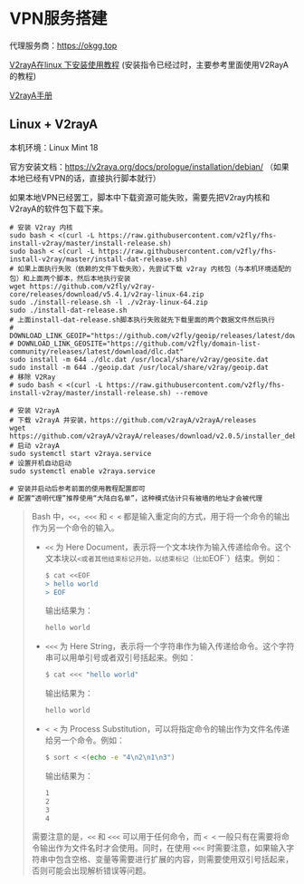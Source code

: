 # VPN服务搭建

代理服务商：https://okgg.top

[V2rayA在linux 下安装使用教程](https://zhuanlan.zhihu.com/p/414998586) (安装指令已经过时，主要参考里面使用V2RayA的教程)

[V2rayA手册](https://v2raya.org/docs/manual/transparent-proxy/)

## Linux + V2rayA

本机环境：Linux Mint 18

官方安装文档：https://v2raya.org/docs/prologue/installation/debian/ （如果本地已经有VPN的话，直接执行脚本就行）

如果本地VPN已经罢工，脚本中下载资源可能失败，需要先把V2ray内核和V2rayA的软件包下载下来。

```shell
# 安装 V2ray 内核
sudo bash < <(curl -L https://raw.githubusercontent.com/v2fly/fhs-install-v2ray/master/install-release.sh)
sudo bash < <(curl -L https://raw.githubusercontent.com/v2fly/fhs-install-v2ray/master/install-dat-release.sh)
# 如果上面执行失败（依赖的文件下载失败），先尝试下载 v2ray 内核包（与本机环境适配的包）和上面两个脚本，然后本地执行安装
wget https://github.com/v2fly/v2ray-core/releases/download/v5.4.1/v2ray-linux-64.zip
sudo ./install-release.sh -l ./v2ray-linux-64.zip
sudo ./install-dat-release.sh
# 上面install-dat-release.sh脚本执行失败就先下载里面的两个数据文件然后执行
# DOWNLOAD_LINK_GEOIP="https://github.com/v2fly/geoip/releases/latest/download/geoip.dat"
# DOWNLOAD_LINK_GEOSITE="https://github.com/v2fly/domain-list-community/releases/latest/download/dlc.dat"
sudo install -m 644 ./dlc.dat /usr/local/share/v2ray/geosite.dat
sudo install -m 644 ./geoip.dat /usr/local/share/v2ray/geoip.dat
# 移除 V2Ray
# sudo bash < <(curl -L https://raw.githubusercontent.com/v2fly/fhs-install-v2ray/master/install-release.sh) --remove

# 安装 V2rayA
# 下载 v2rayA 并安装，https://github.com/v2rayA/v2rayA/releases
wget https://github.com/v2rayA/v2rayA/releases/download/v2.0.5/installer_debian_amd64_2.0.5.deb
# 启动 v2rayA
sudo systemctl start v2raya.service
# 设置开机自动启动
sudo systemctl enable v2raya.service

# 安装并启动后参考前面的使用教程配置即可
# 配置“透明代理”推荐使用“大陆白名单”，这种模式估计只有被墙的地址才会被代理
```

> Bash 中，`<<`，`<<<` 和 `< <` 都是输入重定向的方式，用于将一个命令的输出作为另一个命令的输入。
>
> - `<<` 为 Here Document，表示将一个文本块作为输入传递给命令。这个文本块以`<或者其他结束标记开始，以结束标记（比如`EOF`）结束。例如：
>
>   ```bash
>   $ cat <<EOF
>   > hello world
>   > EOF
>   ```
>
>   输出结果为：
>
>   ```bash
>   hello world
>   ```
>
> - `<<<` 为 Here String，表示将一个字符串作为输入传递给命令。这个字符串可以用单引号或者双引号括起来。例如：
>
>   ```bash
>   $ cat <<< "hello world"
>   ```
>
>   输出结果为：
>
>   ```bash
>   hello world
>   ```
>
> - `< <` 为 Process Substitution，可以将指定命令的输出作为文件名传递给另一个命令。例如：
>
>   ```bash
>   $ sort < <(echo -e "4\n2\n1\n3")
>   ```
>
>   输出结果为：
>
>   ```bash
>   1
>   2
>   3
>   4
>   ```
>
> 需要注意的是，`<<` 和 `<<<` 可以用于任何命令，而 `< <` 一般只有在需要将命令输出作为文件名时才会使用。同时，在使用 `<<<` 时需要注意，如果输入字符串中包含空格、变量等需要进行扩展的内容，则需要使用双引号括起来，否则可能会出现解析错误等问题。

